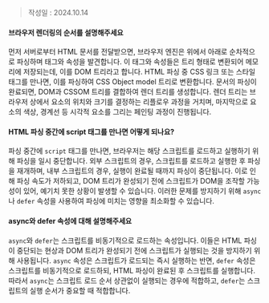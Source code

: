 >작성일 : 2024.10.14

#### 브라우저 렌더링의 순서를 설명해주세요
먼저 서버로부터 HTML 문서를 전달받으면, 브라우저 엔진은 위에서 아래로 순차적으로 파싱하며 태그와 속성을 발견합니다. 이 태그와 속성들은 트리 형태로 변환되어 메모리에 저장되는데, 이를 DOM 트리라고 합니다. HTML 파싱 중 CSS 링크 또는 스타일 태그를 만나면, 이를 파싱하여 CSS Object model 트리로 변환합니다. 문서의 파싱이 완료되면, DOM과 CSSOM 트리를 결합하여 렌더 트리를 생성합니다. 렌더 트리는 브라우저 상에서 요소의 위치와 크기를 결정하는 리플로우 과정을 거치며, 마지막으로 요소의 색상, 경계선 등 시각적 요소를 그리는 페인팅 과정이 진행됩니다.

#### HTML 파싱 중간에 script 태그를 만나면 어떻게 되나요?
파싱 중간에 `script` 태그를 만나면, 브라우저는 해당 스크립트를 로드하고 실행하기 위해 파싱을 일시 중단합니다. 외부 스크립트의 경우, 스크립트를 로드하고 실행한 후 파싱을 재개하며, 내부 스크립트의 경우, 실행이 완료될 때까지 파싱이 중단됩니다. 이로 인해 파싱 속도가 저하되고, DOM 트리가 완성되기 전에 스크립트가 DOM을 조작할 가능성이 있어, 예기치 못한 상황이 발생할 수 있습니다. 이러한 문제를 방지하기 위해 `async`나 `defer` 속성을 사용하여 파싱에 미치는 영향을 최소화할 수 있습니다.

#### async와 defer 속성에 대해 설명해주세요
`async`와 `defer`는 스크립트를 비동기적으로 로드하는 속성입니다. 이들은 HTML 파싱이 중단되는 현상과 DOM 트리가 완성되기 전에 스크립트가 실행되는 것을 방지하기 위해 사용됩니다. `async` 속성은 스크립트가 로드되는 즉시 실행하는 반면, `defer` 속성은 스크립트를 비동기적으로 로드하되, HTML 파싱이 완료된 후 스크립트를 실행합니다. 따라서 `async`는 스크립트 로드 순서 상관없이 실행되는 경우에 적합하고, `defer`는 스크립트의 실행 순서가 중요할 때 적합합니다.
